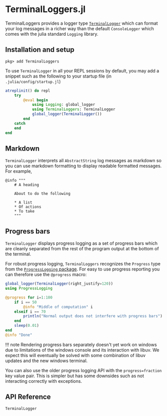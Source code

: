 # TerminalLoggers.jl

TerminalLoggers provides a logger type [`TerminalLogger`](@ref) which can
format your log messages in a richer way than the default `ConsoleLogger` which
comes with the julia standard `Logging` library.


## Installation and setup

```julia-repl
pkg> add TerminalLoggers
```

To use `TerminalLogger` in all your REPL sessions by default, you may add a
snippet such as the following to your startup file (in `.julia/config/startup.jl`)

```julia
atreplinit() do repl
    try
        @eval begin
            using Logging: global_logger
            using TerminalLoggers: TerminalLogger
            global_logger(TerminalLogger())
        end
    catch
    end
end
```

## Markdown

`TerminalLogger` interprets all `AbstractString` log messages as markdown so
you can use markdown formatting to display readable formatted messages. For
example,

```
@info """
    # A heading

    About to do the following

    * A list
    * Of actions
    * To take
    """
```

## Progress bars

`TerminalLogger` displays progress logging as a set of progress bars which are
cleanly separated from the rest of the program output at the bottom of the
terminal.

For robust progress logging, `TerminalLoggers` recognizes the `Progress` type
from the [`ProgressLogging` package](https://junolab.org/ProgressLogging.jl/stable/).
For easy to use progress reporting you can therefore use the `@progress` macro:

```julia
global_logger(TerminalLogger(right_justify=120))
using ProgressLogging

@progress for i=1:100
    if i == 50
        @info "Middle of computation" i
    elseif i == 70
        println("Normal output does not interfere with progress bars")
    end
    sleep(0.01)
end
@info "Done"
```

!!! note
    Rendering progress bars separately doesn't yet work on windows due to
    limitations of the windows console and its interaction with libuv.
    We expect this will eventually be solved with some combination of libuv
    updates and the new windows terminal.

You can also use the older progress logging API with the `progress=fraction`
key value pair. This is simpler but has some downsides such as not interacting
correctly with exceptions.

## API Reference

```@docs
TerminalLogger
```
